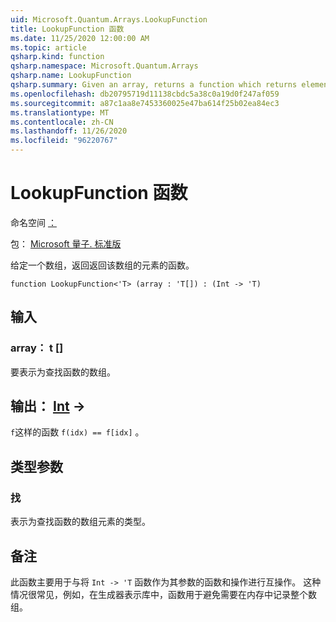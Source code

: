 ```yaml
---
uid: Microsoft.Quantum.Arrays.LookupFunction
title: LookupFunction 函数
ms.date: 11/25/2020 12:00:00 AM
ms.topic: article
qsharp.kind: function
qsharp.namespace: Microsoft.Quantum.Arrays
qsharp.name: LookupFunction
qsharp.summary: Given an array, returns a function which returns elements of that array.
ms.openlocfilehash: db20795719d11138cbdc5a38c0a19d0f247af059
ms.sourcegitcommit: a87c1aa8e7453360025e47ba614f25b02ea84ec3
ms.translationtype: MT
ms.contentlocale: zh-CN
ms.lasthandoff: 11/26/2020
ms.locfileid: "96220767"
---
```

# <a name="lookupfunction-function"></a>LookupFunction 函数

命名空间 [：](xref:Microsoft.Quantum.Arrays)

包： [Microsoft 量子. 标准版](https://nuget.org/packages/Microsoft.Quantum.Standard)


给定一个数组，返回返回该数组的元素的函数。

```qsharp
function LookupFunction<'T> (array : 'T[]) : (Int -> 'T)
```


## <a name="input"></a>输入

### <a name="array--t"></a>array： t []

要表示为查找函数的数组。



## <a name="output--int---t"></a>输出： [Int](xref:microsoft.quantum.lang-ref.int) ->

`f`这样的函数 `f(idx) == f[idx]` 。

## <a name="type-parameters"></a>类型参数

### <a name="t"></a>找

表示为查找函数的数组元素的类型。

## <a name="remarks"></a>备注

此函数主要用于与将 `Int -> 'T` 函数作为其参数的函数和操作进行互操作。 这种情况很常见，例如，在生成器表示库中，函数用于避免需要在内存中记录整个数组。